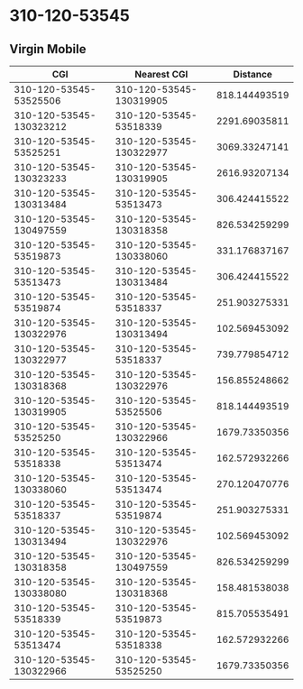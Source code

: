 # 310-120-53545
## Virgin Mobile


| CGI | Nearest CGI | Distance |
|-----|-------------|----------|
| 310-120-53545-53525506 | 310-120-53545-130319905 | 818.144493519 |
| 310-120-53545-130323212 | 310-120-53545-53518339 | 2291.69035811 |
| 310-120-53545-53525251 | 310-120-53545-130322977 | 3069.33247141 |
| 310-120-53545-130323233 | 310-120-53545-130319905 | 2616.93207134 |
| 310-120-53545-130313484 | 310-120-53545-53513473 | 306.424415522 |
| 310-120-53545-130497559 | 310-120-53545-130318358 | 826.534259299 |
| 310-120-53545-53519873 | 310-120-53545-130338060 | 331.176837167 |
| 310-120-53545-53513473 | 310-120-53545-130313484 | 306.424415522 |
| 310-120-53545-53519874 | 310-120-53545-53518337 | 251.903275331 |
| 310-120-53545-130322976 | 310-120-53545-130313494 | 102.569453092 |
| 310-120-53545-130322977 | 310-120-53545-53518337 | 739.779854712 |
| 310-120-53545-130318368 | 310-120-53545-130322976 | 156.855248662 |
| 310-120-53545-130319905 | 310-120-53545-53525506 | 818.144493519 |
| 310-120-53545-53525250 | 310-120-53545-130322966 | 1679.73350356 |
| 310-120-53545-53518338 | 310-120-53545-53513474 | 162.572932266 |
| 310-120-53545-130338060 | 310-120-53545-53513474 | 270.120470776 |
| 310-120-53545-53518337 | 310-120-53545-53519874 | 251.903275331 |
| 310-120-53545-130313494 | 310-120-53545-130322976 | 102.569453092 |
| 310-120-53545-130318358 | 310-120-53545-130497559 | 826.534259299 |
| 310-120-53545-130338080 | 310-120-53545-130318368 | 158.481538038 |
| 310-120-53545-53518339 | 310-120-53545-53519873 | 815.705535491 |
| 310-120-53545-53513474 | 310-120-53545-53518338 | 162.572932266 |
| 310-120-53545-130322966 | 310-120-53545-53525250 | 1679.73350356 |
